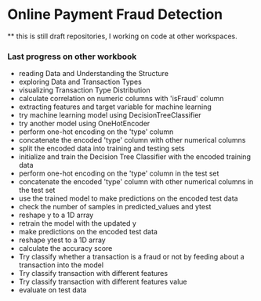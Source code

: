 # Online Payment Fraud Detection

** this is still draft repositories, I working on code at other workspaces.

### Last progress on other workbook
- reading Data and Understanding the Structure
- exploring Data and Transaction Types
- visualizing Transaction Type Distribution
- calculate correlation on numeric columns with 'isFraud' column
- extracting features and target variable for machine learning
- try machine learning model using DecisionTreeClassifier
- try another model using OneHotEncoder
- perform one-hot encoding on the 'type' column
- concatenate the encoded 'type' column with other numerical columns
- split the encoded data into training and testing sets
- initialize and train the Decision Tree Classifier with the encoded training data
- perform one-hot encoding on the 'type' column in the test set
- concatenate the encoded 'type' column with other numerical columns in the test set
- use the trained model to make predictions on the encoded test data
- check the number of samples in predicted_values and ytest
- reshape y to a 1D array
- retrain the model with the updated y
- make predictions on the encoded test data
- reshape ytest to a 1D array
- calculate the accuracy score
- Try classify whether a transaction is a fraud or not by feeding about a transaction into the model
- Try classify transaction with different features
- Try classify transaction with different features value
- evaluate on test data
